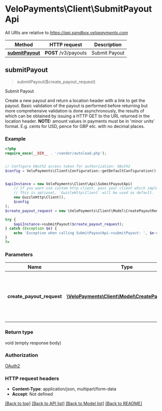 # VeloPayments\Client\SubmitPayoutApi

All URIs are relative to *https://api.sandbox.velopayments.com*

Method | HTTP request | Description
------------- | ------------- | -------------
[**submitPayout**](SubmitPayoutApi.md#submitPayout) | **POST** /v3/payouts | Submit Payout



## submitPayout

> submitPayout($create_payout_request)

Submit Payout

Create a new payout and return a location header with a link to get the payout. Basic validation of the payout is performed before returning but more comprehensive validation is done asynchronously, the results of which can be obtained by issuing a HTTP GET to the URL returned in the location header. **NOTE:** amount values in payments must be in 'minor units' format. E.g. cents for USD, pence for GBP etc.  with no decimal places.

### Example

```php
<?php
require_once(__DIR__ . '/vendor/autoload.php');


// Configure OAuth2 access token for authorization: OAuth2
$config = VeloPayments\Client\Configuration::getDefaultConfiguration()->setAccessToken('YOUR_ACCESS_TOKEN');


$apiInstance = new VeloPayments\Client\Api\SubmitPayoutApi(
    // If you want use custom http client, pass your client which implements `GuzzleHttp\ClientInterface`.
    // This is optional, `GuzzleHttp\Client` will be used as default.
    new GuzzleHttp\Client(),
    $config
);
$create_payout_request = new \VeloPayments\Client\Model\CreatePayoutRequest(); // \VeloPayments\Client\Model\CreatePayoutRequest | Post amount to transfer using stored funding account details.

try {
    $apiInstance->submitPayout($create_payout_request);
} catch (Exception $e) {
    echo 'Exception when calling SubmitPayoutApi->submitPayout: ', $e->getMessage(), PHP_EOL;
}
?>
```

### Parameters


Name | Type | Description  | Notes
------------- | ------------- | ------------- | -------------
 **create_payout_request** | [**\VeloPayments\Client\Model\CreatePayoutRequest**](../Model/CreatePayoutRequest.md)| Post amount to transfer using stored funding account details. |

### Return type

void (empty response body)

### Authorization

[OAuth2](../../README.md#OAuth2)

### HTTP request headers

- **Content-Type**: application/json, multipart/form-data
- **Accept**: Not defined

[[Back to top]](#) [[Back to API list]](../../README.md#documentation-for-api-endpoints)
[[Back to Model list]](../../README.md#documentation-for-models)
[[Back to README]](../../README.md)

